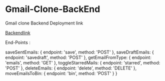 # Gmail-Clone-BackEnd
Gmail clone Backend Deployment link

[Backendlink](https://gmail-clone-backend-22a3.onrender.com)

End-Points : 

 saveSentEmails: {
        endpoint: 'save',
        method: 'POST'
    },
    saveDraftEmails: {
        endpoint: 'savedraft',
        method: 'POST'
    },
    getEmailFromType: {
        endpoint: 'emails',
        method: 'GET'
    },
    toggleStarredMails: {
        endpoint: 'starred',
        method: 'POST'
    },
    deleteEmails: {
        endpoint: 'delete',
        method: 'DELETE'
    },
    moveEmailsToBin: {
        endpoint: 'bin',
        method: 'POST'
    }
}


